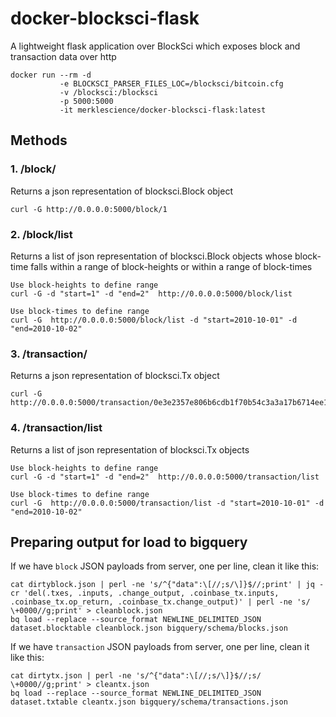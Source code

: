 # docker-blocksci-flask

A lightweight flask application over BlockSci which exposes block and transaction data over http
```
docker run --rm -d 
           -e BLOCKSCI_PARSER_FILES_LOC=/blocksci/bitcoin.cfg 
           -v /blocksci:/blocksci 
           -p 5000:5000 
           -it merklescience/docker-blocksci-flask:latest
```
## Methods

### 1. /block/
Returns a json representation of blocksci.Block object
```
curl -G http://0.0.0.0:5000/block/1
```
### 2. /block/list
Returns a list of json representation of blocksci.Block objects whose block-time falls within a range of block-heights or within a range of block-times

```
Use block-heights to define range
curl -G -d "start=1" -d "end=2"  http://0.0.0.0:5000/block/list

Use block-times to define range
curl -G  http://0.0.0.0:5000/block/list -d "start=2010-10-01" -d "end=2010-10-02"
```

### 3. /transaction/
Returns a json representation of blocksci.Tx object
```
curl -G http://0.0.0.0:5000/transaction/0e3e2357e806b6cdb1f70b54c3a3a17b6714ee1f0e68bebb44a74b1efd512098
```

### 4. /transaction/list
Returns a list of json representation of blocksci.Tx objects
```
Use block-heights to define range
curl -G -d "start=1" -d "end=2"  http://0.0.0.0:5000/transaction/list

Use block-times to define range
curl -G  http://0.0.0.0:5000/transaction/list -d "start=2010-10-01" -d "end=2010-10-02"
```

## Preparing output for load to bigquery

If we have `block` JSON payloads from server, one per line, clean it like this:
```
cat dirtyblock.json | perl -ne 's/^{"data":\[//;s/\]}$//;print' | jq -cr 'del(.txes, .inputs, .change_output, .coinbase_tx.inputs, .coinbase_tx.op_return, .coinbase_tx.change_output)' | perl -ne 's/ \+0000//g;print' > cleanblock.json
bq load --replace --source_format NEWLINE_DELIMITED_JSON dataset.blocktable cleanblock.json bigquery/schema/blocks.json
```

If we have `transaction` JSON payloads from server, one per line, clean it like this:
```
cat dirtytx.json | perl -ne 's/^{"data":\[//;s/\]}$//;s/ \+0000//g;print' > cleantx.json
bq load --replace --source_format NEWLINE_DELIMITED_JSON dataset.txtable cleantx.json bigquery/schema/transactions.json

```
